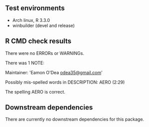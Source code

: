 ## Test environments

* Arch linux, R 3.3.0
* winbuilder (devel and release)

## R CMD check results

There were no ERRORs or WARNINGs.

There was 1 NOTE:

Maintainer: 'Eamon O'Dea <odea35@gmail.com>'

Possibly mis-spelled words in DESCRIPTION:
  AERO (2:29)

The spelling AERO is correct.

## Downstream dependencies

There are currently no downstream dependencies for this package.

